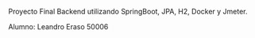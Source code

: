 Proyecto Final Backend utilizando SpringBoot, JPA, H2, Docker y Jmeter.

Alumno: Leandro Eraso 50006